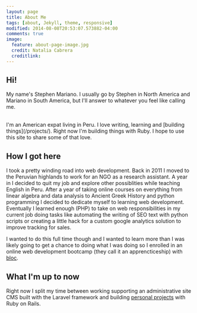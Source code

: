 ```yaml
---
layout: page
title: About Me
tags: [about, Jekyll, theme, responsive]
modified: 2014-08-08T20:53:07.573882-04:00
comments: true
image:
  feature: about-page-image.jpg
  credit: Natalia Cabrera
  creditlink:
---
```


## Hi!
My name's Stephen Mariano. I usually go by Stephen in North America and Mariano in South America, but I'll answer to whatever you feel like calling me.

<br>
I'm an American expat living in Peru. I love writing, learning and [building things](/projects/). Right now I'm building things with Ruby. I hope to use this site to share some of that love.
<br>

## How I got here
I took a pretty winding road into web development. Back in 2011 I moved to the Peruvian highlands to work for an NGO as a research assistant. A year in I decided to quit my job and explore other possiblities while teaching English in Peru. After a year of taking online courses on  everything from linear algebra and data analysis to Ancient Greek History and python programming I decided to dedicate myself to learning web development. Eventually I learned enough (PHP) to take on web responsibilities in my current job doing tasks like automating the writing of SEO text with python scripts or creating a little hack for a custom google analytics solution to improve tracking for sales.

I wanted to do this full time though and I wanted to learn more than I was likely going to get a chance to doing what I was doing so I enrolled in an online web development bootcamp (they call it an apprencticeship) with [bloc](https://www.bloc.io).

## What I'm up to now
Right now I split my time between working supporting an administrative site CMS built with the Laravel framework and building [personal projects](/projects/) with Ruby on Rails.

